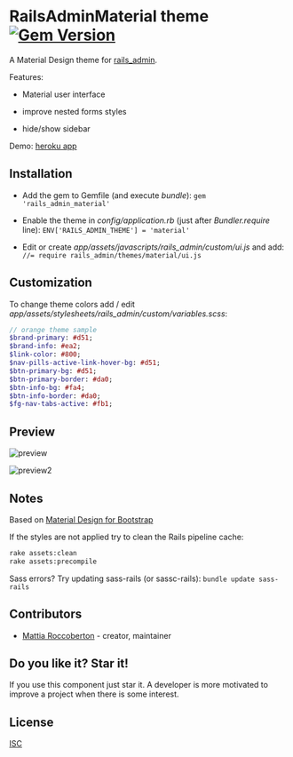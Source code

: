 # RailsAdminMaterial theme [![Gem Version](https://badge.fury.io/rb/rails_admin_material.svg)](https://badge.fury.io/rb/rails_admin_material)

A Material Design theme for [rails_admin](https://github.com/sferik/rails_admin).

Features:

- Material user interface

- improve nested forms styles

- hide/show sidebar

Demo: [heroku app](http://rails-admin-material.herokuapp.com/admin/)

## Installation

- Add the gem to Gemfile (and execute *bundle*): `gem 'rails_admin_material'`

- Enable the theme in *config/application.rb* (just after *Bundler.require* line): `ENV['RAILS_ADMIN_THEME'] = 'material'`

- Edit or create *app/assets/javascripts/rails_admin/custom/ui.js* and add: `//= require rails_admin/themes/material/ui.js`

## Customization

To change theme colors add / edit *app/assets/stylesheets/rails_admin/custom/variables.scss*:

```sass
// orange theme sample
$brand-primary: #d51;
$brand-info: #ea2;
$link-color: #800;
$nav-pills-active-link-hover-bg: #d51;
$btn-primary-bg: #d51;
$btn-primary-border: #da0;
$btn-info-bg: #fa4;
$btn-info-border: #da0;
$fg-nav-tabs-active: #fb1;
```

## Preview

![preview](preview.jpg)

![preview2](preview2.jpg)

## Notes

Based on [Material Design for Bootstrap](http://fezvrasta.github.io/bootstrap-material-design/)

If the styles are not applied try to clean the Rails pipeline cache:

```sh
rake assets:clean
rake assets:precompile
```

Sass errors? Try updating sass-rails (or sassc-rails): `bundle update sass-rails`

## Contributors

- [Mattia Roccoberton](http://blocknot.es) - creator, maintainer

## Do you like it? Star it!

If you use this component just star it. A developer is more motivated to improve a project when there is some interest.

## License

[ISC](LICENSE)
